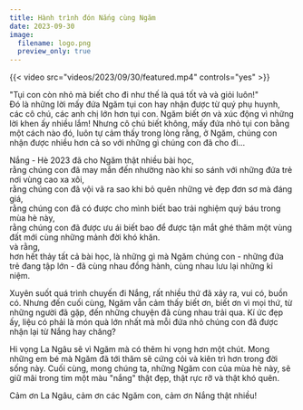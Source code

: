 ```yaml
---
title: Hành trình đón Nắng cùng Ngăm
date: 2023-09-30
image:
  filename: logo.png
  preview_only: true
---
```


{{< video src="videos/2023/09/30/featured.mp4" controls="yes" >}}

"Tụi con còn nhỏ mà biết cho đi như thế là quá tốt và và giỏi luôn!"  
Đó là những lời mấy đứa Ngăm tụi con hay nhận được từ quý phụ huynh, các cô chú, các anh chị lớn hơn tụi con. Ngăm biết
ơn và xúc động vì những lời khen ấy nhiều lắm! Nhưng cô chú biết không, mấy đứa nhỏ tụi con bằng một cách nào đó, luôn
tự cảm thấy trong lòng rằng, ở Ngăm, chúng con nhận được nhiều hơn cả so với những gì chúng con đã cho đi...

Nắng - Hè 2023 đã cho Ngăm thật nhiều bài học,  
rằng chúng con đã may mắn đến nhường nào khi so sánh với những đứa trẻ nơi vùng cao xa xôi,  
rằng chúng con đã vội vã ra sao khi bỏ quên những vẻ đẹp đơn sơ mà đáng giá,  
rằng chúng con đã có được cho mình biết bao trải nghiệm quý báu trong mùa hè này,  
rằng chúng con đã được ưu ái biết bao để được tận mắt ghé thăm một vùng đất mới cùng những mảnh đời khó khăn.  
và rằng,  
hơn hết thảy tất cả bài học, là những gì mà Ngăm chúng con - những đứa trẻ đang tập lớn - đã cùng nhau đồng hành, cùng
nhau lưu lại những kỉ niệm.

Xuyên suốt quá trình chuyến đi Nắng, rất nhiều thứ đã xảy ra, vui có, buồn có. Nhưng đến cuối cùng, Ngăm vẫn cảm thấy
biết ơn, biết ơn vì mọi thứ, từ những người đã gặp, đến những chuyện đã cùng nhau trải qua. Kí ức đẹp ấy, liệu có phải
là món quà lớn nhất mà mỗi đứa nhỏ chúng con đã được nhận lại từ Nắng hay chăng?

Hi vọng La Ngâu sẽ vì Ngăm mà có thêm hi vọng hơn một chút. Mong những em bé mà Ngăm đã tới thăm sẽ cứng cỏi và kiên trì
hơn trong đời sống này. Cuối cùng, mong chúng ta, những Ngăm con của mùa hè này, sẽ giữ mãi trong tim một màu "nắng"
thật đẹp, thật rực rỡ và thật khó quên.

Cảm ơn La Ngâu, cảm ơn các Ngăm con, cảm ơn Nắng thật nhiều!
